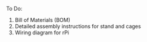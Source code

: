 To Do: 
1. Bill of Materials (BOM)
2. Detailed assembly instructions for stand and cages
3. Wiring diagram for rPi